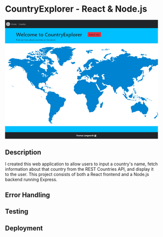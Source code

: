 # CountryExplorer - React & Node.js 
![alt text](src/assets/images/main.png)
## Description
I created this web application to allow users to input a country's name, fetch information about that country from the REST Countries API, and display it to the user. This project consists of both a React frontend and a Node.js backend running Express.


## Error Handling


## Testing
## Deployment